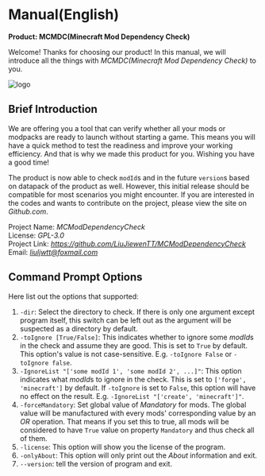 # Manual(English)

**Product: MCMDC(Minecraft Mod Dependency Check)**

Welcome! Thanks for choosing our product! In this manual, we will introduce all the things with *MCMDC(Minecraft Mod Dependency Check)* to you.

![logo]()

## Brief Introduction

We are offering you a tool that can verify whether all your mods or modpacks are ready to launch without starting a game. This means you will have a quick method to test the readiness and improve your working efficiency. And that is why we made this product for you. Wishing you have a good time!

The product is now able to check `modId`s and in the future `version`s based on datapack of the product as well. However, this initial release should be compatible for most scenarios you might encounter. If you are interested in the codes and wants to contribute on the project, please view the site on *Github.com*.

Project Name: *MCModDependencyCheck*<br/>
License: *GPL-3.0*<br/>
Project Link: *<https://github.com/LiuJiewenTT/MCModDependencyCheck>*<br/>
Email: *<liuljwtt@foxmail.com>*

## Command Prompt Options

Here list out the options that supported:

1. `-dir`: Select the directory to check. If there is only one argument except program itself, this switch can be left out as the argument will be suspected as a directory by default.
2. `-toIgnore [True/False]`: This indicates whether to ignore some *modId*s in the check and assume they are good. This is set to `True` by default. This option's value is not case-sensitive. E.g. `-toIgnore False` or `-toIgnore false`.
3. `-IgnoreList "['some modId 1', 'some modId 2', ...]"`: This option indicates what *modId*s to ignore in the check. This is set to `['forge', 'minecraft']` by default. If `-toIgnore` is set to `False`, this option will have no effect on the result. E.g. `-IgnoreList "['create', 'minecraft']"`.
4. `-forceMandatory`: Set global value of *Mandatory* for mods. The global value will be manufactured with every mods' corresponding value by an *OR* operation. That means if you set this to true, all mods will be considered to have `True` value on property `Mandatory` and thus check all of them. 
5. `-license`: This option will show you the license of the program.
6. `-onlyAbout`: This option will only print out the *About* information and exit.
7. `--version`: tell the version of program and exit.